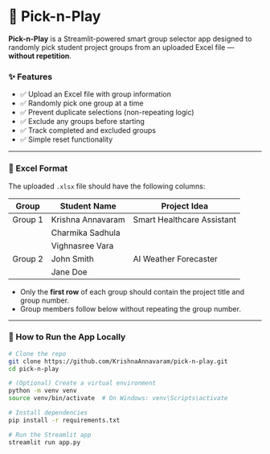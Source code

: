 # 🎲 Pick-n-Play

**Pick-n-Play** is a Streamlit-powered smart group selector app designed to randomly pick student project groups from an uploaded Excel file — **without repetition**.

### ✨ Features

- ✅ Upload an Excel file with group information
- ✅ Randomly pick one group at a time
- ✅ Prevent duplicate selections (non-repeating logic)
- ✅ Exclude any groups before starting
- ✅ Track completed and excluded groups
- ✅ Simple reset functionality

---

### 📁 Excel Format

The uploaded `.xlsx` file should have the following columns:

| Group   | Student Name            | Project Idea                            |
|---------|--------------------------|------------------------------------------|
| Group 1 | Krishna Annavaram       | Smart Healthcare Assistant               |
|         | Charmika Sadhula        |                                          |
|         | Vighnasree Vara         |                                          |
| Group 2 | John Smith              | AI Weather Forecaster                    |
|         | Jane Doe                |                                          |

- Only the **first row** of each group should contain the project title and group number.
- Group members follow below without repeating the group number.

---

### 🚀 How to Run the App Locally

```bash
# Clone the repo
git clone https://github.com/KrishnaAnnavaram/pick-n-play.git
cd pick-n-play

# (Optional) Create a virtual environment
python -m venv venv
source venv/bin/activate  # On Windows: venv\Scripts\activate

# Install dependencies
pip install -r requirements.txt

# Run the Streamlit app
streamlit run app.py
